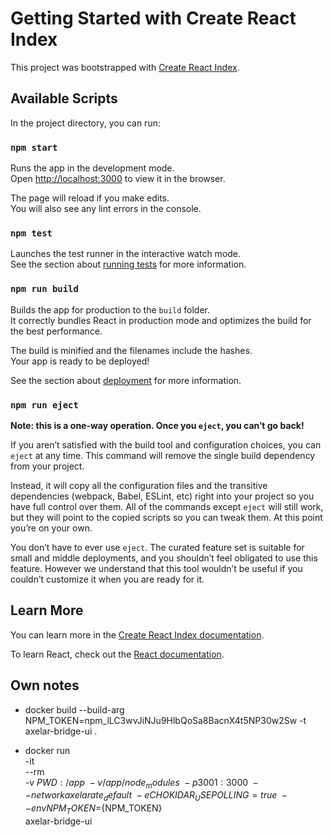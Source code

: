 # Getting Started with Create React Index

This project was bootstrapped with [Create React Index](https://github.com/facebook/create-react-app).

## Available Scripts

In the project directory, you can run:

### `npm start`

Runs the app in the development mode.\
Open [http://localhost:3000](http://localhost:3000) to view it in the browser.

The page will reload if you make edits.\
You will also see any lint errors in the console.

### `npm test`

Launches the test runner in the interactive watch mode.\
See the section about [running tests](https://facebook.github.io/create-react-app/docs/running-tests) for more information.

### `npm run build`

Builds the app for production to the `build` folder.\
It correctly bundles React in production mode and optimizes the build for the best performance.

The build is minified and the filenames include the hashes.\
Your app is ready to be deployed!

See the section about [deployment](https://facebook.github.io/create-react-app/docs/deployment) for more information.

### `npm run eject`

**Note: this is a one-way operation. Once you `eject`, you can’t go back!**

If you aren’t satisfied with the build tool and configuration choices, you can `eject` at any time. This command will remove the single build dependency from your project.

Instead, it will copy all the configuration files and the transitive dependencies (webpack, Babel, ESLint, etc) right into your project so you have full control over them. All of the commands except `eject` will still work, but they will point to the copied scripts so you can tweak them. At this point you’re on your own.

You don’t have to ever use `eject`. The curated feature set is suitable for small and middle deployments, and you shouldn’t feel obligated to use this feature. However we understand that this tool wouldn’t be useful if you couldn’t customize it when you are ready for it.

## Learn More

You can learn more in the [Create React Index documentation](https://facebook.github.io/create-react-app/docs/getting-started).

To learn React, check out the [React documentation](https://reactjs.org/).

## Own notes

* docker build --build-arg NPM_TOKEN=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 -t axelar-bridge-ui .

* docker run \
  -it \
  --rm \
  -v ${PWD}:/app \
  -v /app/node_modules \
  -p 3001:3000 \
  --network axelarate_default \
  -e CHOKIDAR_USEPOLLING=true \
  --env NPM_TOKEN=${NPM_TOKEN} \
  axelar-bridge-ui
